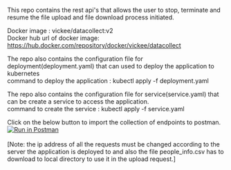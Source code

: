 This repo contains the rest api's that allows the user to stop, terminate and resume the file upload and file download process initiated.

Docker image : vickee/datacollect:v2 <br />
Docker hub url of docker image: https://hub.docker.com/repository/docker/vickee/datacollect

The repo also contains the configuration file for deployment(deployment.yaml) that can used to deploy the application to kubernetes <br />
command to deploy the application : kubectl apply -f deployment.yaml

The repo also contains the configuration file for service(service.yaml) that can be create a service to access the application. <br />
command to create the service : kubectl apply -f service.yaml

Click on the below button to import the collection of endpoints to postman.<br/>
[![Run in Postman](https://run.pstmn.io/button.svg)](https://app.getpostman.com/run-collection/ee70573e05bd7e0c3b02) <br />
<br/>
[Note: the ip address of all the requests must be changed according to the server the application is deployed to and also the file people_info.csv has to download to local directory to use it in the upload request.]